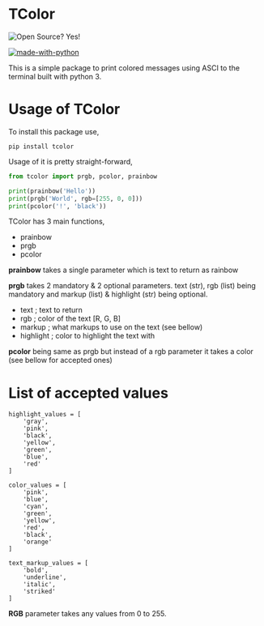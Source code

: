 # TColor

![Open Source? Yes!](https://badgen.net/badge/Open%20Source%20%3F/Yes%21/blue?icon=github)

[![made-with-python](https://img.shields.io/badge/Made%20with-Python-1f425f.svg)](https://www.python.org/)

This is a simple package to print colored messages using ASCI to the terminal built with python 3.

# Usage of TColor

To install this package use, 
```
pip install tcolor
```

Usage of it is pretty straight-forward,
```py
from tcolor import prgb, pcolor, prainbow

print(prainbow('Hello'))
print(prgb('World', rgb=[255, 0, 0]))
print(pcolor('!', 'black'))
```

TColor has 3 main functions, 
- prainbow 
- prgb 
- pcolor

**prainbow** takes a single parameter which is text to return as rainbow

**prgb** takes 2 mandatory & 2 optional parameters. text (str), rgb (list) being mandatory and markup (list) & highlight 
(str) being optional. 
- text ; text to return
- rgb ; color of the text \[R, G, B]
- markup ; what markups to use on the text (see bellow)
- highlight ; color to highlight the text with

**pcolor** being same as prgb but instead of a rgb parameter it takes a color (see bellow for accepted ones)

# List of accepted values

    highlight_values = [
        'gray',
        'pink',
        'black',
        'yellow',
        'green',
        'blue',
        'red'
    ]

    color_values = [
        'pink',
        'blue',
        'cyan',
        'green',
        'yellow',
        'red',
        'black',
        'orange'
    ]

    text_markup_values = [
        'bold',
        'underline',
        'italic',
        'striked'
    ]

**RGB** parameter takes any values from 0 to 255.
